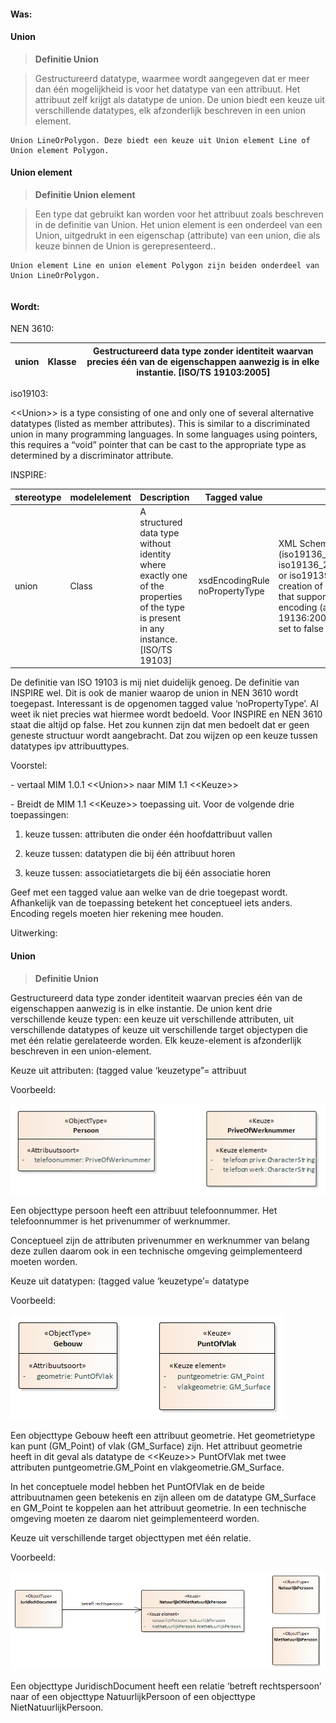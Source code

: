 #### Was:

#### Union

>   **Definitie Union**

>   Gestructureerd datatype, waarmee wordt aangegeven dat er meer dan één
>   mogelijkheid is voor het datatype van een attribuut. Het attribuut zelf
>   krijgt als datatype de union. De union biedt een keuze uit verschillende
>   datatypes, elk afzonderlijk beschreven in een union element.

~~~~~~~~~~~~~~~~~~~~~~~~~~~~~~~~~~~~~~~~~~~~~~~~~~~~~~~~~~~~~~~~~~~~~~~~~~~~~~~~
Union LineOrPolygon. Deze biedt een keuze uit Union element Line of Union element Polygon.
~~~~~~~~~~~~~~~~~~~~~~~~~~~~~~~~~~~~~~~~~~~~~~~~~~~~~~~~~~~~~~~~~~~~~~~~~~~~~~~~

#### Union element

>   **Definitie Union element**

>   Een type dat gebruikt kan worden voor het attribuut zoals beschreven in de
>   definitie van Union. Het union element is een onderdeel van een Union,
>   uitgedrukt in een eigenschap (attribute) van een union, die als keuze binnen
>   de Union is gerepresenteerd..

~~~~~~~~~~~~~~~~~~~~~~~~~~~~~~~~~~~~~~~~~~~~~~~~~~~~~~~~~~~~~~~~~~~~~~~~~~~~~~~~
Union element Line en union element Polygon zijn beiden onderdeel van Union LineOrPolygon.
~~~~~~~~~~~~~~~~~~~~~~~~~~~~~~~~~~~~~~~~~~~~~~~~~~~~~~~~~~~~~~~~~~~~~~~~~~~~~~~~

~~~~~~~~~~~~~~~~~~~~~~~~~~~~~~~~~~~~~~~~~~~~~~~~~~~~~~~~~~~~~~~~~~~~~~~~~~~~~~~~

~~~~~~~~~~~~~~~~~~~~~~~~~~~~~~~~~~~~~~~~~~~~~~~~~~~~~~~~~~~~~~~~~~~~~~~~~~~~~~~~

#### Wordt:

NEN 3610:

| union | Klasse | Gestructureerd data type zonder identiteit waarvan precies één van de eigenschappen aanwezig is in elke instantie. [ISO/TS 19103:2005] |
|-------|--------|----------------------------------------------------------------------------------------------------------------------------------------|


iso19103:

\<\<Union\>\> is a type consisting of one and only one of several alternative
datatypes (listed as member attributes). This is similar to a discriminated
union in many programming languages. In some languages using pointers, this
requires a “void” pointer that can be cast to the appropriate type as determined
by a discriminator attribute.

INSPIRE:

| stereotype | modelelement | Description                                                                                                                        | Tagged value                   | Description                                                                                                                                                                                                                                                                                    |
|------------|--------------|------------------------------------------------------------------------------------------------------------------------------------|--------------------------------|------------------------------------------------------------------------------------------------------------------------------------------------------------------------------------------------------------------------------------------------------------------------------------------------|
| union      | Class        | A structured data type without identity where exactly one of the properties of the type is present in any instance. [ISO/TS 19103] | xsdEncodingRule noPropertyType | XML Schema encoding rule to apply (iso19136_2007, iso19136_2007_INSPIRE_Extensions or iso19139_2007) [D2.7] Suppress creation of a standard property type that supports inline or by-reference encoding (applies to ISO 19136:2007 encoding rule). Always set to false in INSPIRE. [ISO 19136] |

De definitie van ISO 19103 is mij niet duidelijk genoeg. De definitie van
INSPIRE wel. Dit is ook de manier waarop de union in NEN 3610 wordt toegepast.
Interessant is de opgenomen tagged value ‘noPropertyType’. Al weet ik niet
precies wat hiermee wordt bedoeld. Voor INSPIRE en NEN 3610 staat die altijd op
false. Het zou kunnen zijn dat men bedoelt dat er geen geneste structuur wordt
aangebracht. Dat zou wijzen op een keuze tussen datatypes ipv attribuuttypes.

Voorstel:

\- vertaal MIM 1.0.1 \<\<Union\>\> naar MIM 1.1 \<\<Keuze\>\>

\- Breidt de MIM 1.1 \<\<Keuze\>\> toepassing uit. Voor de volgende drie
toepassingen:

1.  keuze tussen: attributen die onder één hoofdattribuut vallen

2.  keuze tussen: datatypen die bij één attribuut horen

3.  keuze tussen: associatietargets die bij één associatie horen

Geef met een tagged value aan welke van de drie toegepast wordt. Afhankelijk van
de toepassing betekent het conceptueel iets anders. Encoding regels moeten hier
rekening mee houden.

Uitwerking:

#### Union

>   **Definitie Union**

Gestructureerd data type zonder identiteit waarvan precies één van de
eigenschappen aanwezig is in elke instantie. De union kent drie verschillende
keuze typen: een keuze uit verschillende attributen, uit verschillende datatypes
of keuze uit verschillende target objectypen die met één relatie gerelateerde
worden. Elk keuze-element is afzonderlijk beschreven in een union-element.

Keuze uit attributen: (tagged value ‘keuzetype”= attribuut

Voorbeeld:

![](media/b75942dcd0f4f963bb8275f5a8a86990.png)

Een objecttype persoon heeft een attribuut telefoonnummer. Het telefoonnummer is
het privenummer of werknummer.

Conceptueel zijn de attributen privenummer en werknummer van belang deze zullen
daarom ook in een technische omgeving geimplementeerd moeten worden.

Keuze uit datatypen: (tagged value ‘keuzetype’= datatype

Voorbeeld:

![](media/6dbedf94f96eb5bc5492baa5051dbea3.png)

Een objecttype Gebouw heeft een attribuut geometrie. Het geometrietype kan punt
(GM_Point) of vlak (GM_Surface) zijn. Het attribuut geometrie heeft in dit geval
als datatype de \<\<Keuze\>\> PuntOfVlak met twee attributen
puntgeometrie.GM_Point en vlakgeometrie.GM_Surface.

In het conceptuele model hebben het PuntOfVlak en de beide attribuutnamen geen
betekenis en zijn alleen om de datatype GM_Surface en GM_Point te koppelen aan
het attribuut geometrie. In een technische omgeving moeten ze daarom niet
geimplementeerd worden.

Keuze uit verschillende target objecttypen met één relatie.

Voorbeeld:

![](media/a75fa4af24bda1a90df44440d9548373.png)

Een objecttype JuridischDocument heeft een relatie ‘betreft rechtspersoon’ naar
of een objecttype NatuurlijkPersoon of een objecttype NietNatuurlijkPersoon.

~~~~~~~~~~~~~~~~~~~~~~~~~~~~~~~~~~~~~~~~~~~~~~~~~~~~~~~~~~~~~~~~~~~~~~~~~~~~~~~~

~~~~~~~~~~~~~~~~~~~~~~~~~~~~~~~~~~~~~~~~~~~~~~~~~~~~~~~~~~~~~~~~~~~~~~~~~~~~~~~~
